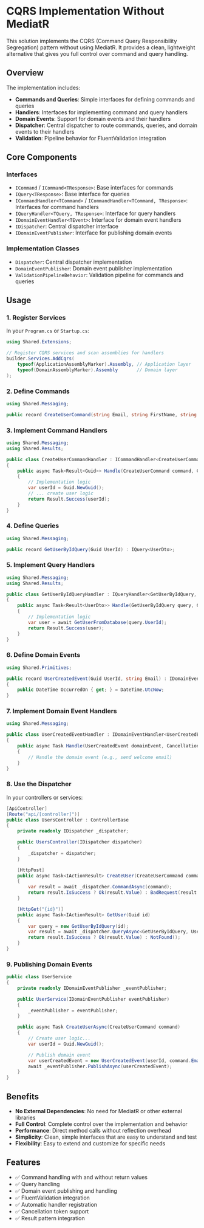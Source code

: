 # CQRS Implementation Without MediatR

This solution implements the CQRS (Command Query Responsibility Segregation) pattern without using MediatR. It provides a clean, lightweight alternative that gives you full control over command and query handling.

## Overview

The implementation includes:

- **Commands and Queries**: Simple interfaces for defining commands and queries
- **Handlers**: Interfaces for implementing command and query handlers
- **Domain Events**: Support for domain events and their handlers
- **Dispatcher**: Central dispatcher to route commands, queries, and domain events to their handlers
- **Validation**: Pipeline behavior for FluentValidation integration

## Core Components

### Interfaces

- `ICommand` / `ICommand<TResponse>`: Base interfaces for commands
- `IQuery<TResponse>`: Base interface for queries
- `ICommandHandler<TCommand>` / `ICommandHandler<TCommand, TResponse>`: Interfaces for command handlers
- `IQueryHandler<TQuery, TResponse>`: Interface for query handlers
- `IDomainEventHandler<TEvent>`: Interface for domain event handlers
- `IDispatcher`: Central dispatcher interface
- `IDomainEventPublisher`: Interface for publishing domain events

### Implementation Classes

- `Dispatcher`: Central dispatcher implementation
- `DomainEventPublisher`: Domain event publisher implementation
- `ValidationPipelineBehavior`: Validation pipeline for commands and queries

## Usage

### 1. Register Services

In your `Program.cs` or `Startup.cs`:

```csharp
using Shared.Extensions;

// Register CQRS services and scan assemblies for handlers
builder.Services.AddCqrs(
    typeof(ApplicationAssemblyMarker).Assembly, // Application layer
    typeof(DomainAssemblyMarker).Assembly       // Domain layer
);
```

### 2. Define Commands

```csharp
using Shared.Messaging;

public record CreateUserCommand(string Email, string FirstName, string LastName) : ICommand<Guid>;
```

### 3. Implement Command Handlers

```csharp
using Shared.Messaging;
using Shared.Results;

public class CreateUserCommandHandler : ICommandHandler<CreateUserCommand, Guid>
{
    public async Task<Result<Guid>> Handle(CreateUserCommand command, CancellationToken cancellationToken)
    {
        // Implementation logic
        var userId = Guid.NewGuid();
        // ... create user logic
        return Result.Success(userId);
    }
}
```

### 4. Define Queries

```csharp
using Shared.Messaging;

public record GetUserByIdQuery(Guid UserId) : IQuery<UserDto>;
```

### 5. Implement Query Handlers

```csharp
using Shared.Messaging;
using Shared.Results;

public class GetUserByIdQueryHandler : IQueryHandler<GetUserByIdQuery, UserDto>
{
    public async Task<Result<UserDto>> Handle(GetUserByIdQuery query, CancellationToken cancellationToken)
    {
        // Implementation logic
        var user = await GetUserFromDatabase(query.UserId);
        return Result.Success(user);
    }
}
```

### 6. Define Domain Events

```csharp
using Shared.Primitives;

public record UserCreatedEvent(Guid UserId, string Email) : IDomainEvent
{
    public DateTime OccurredOn { get; } = DateTime.UtcNow;
}
```

### 7. Implement Domain Event Handlers

```csharp
using Shared.Messaging;

public class UserCreatedEventHandler : IDomainEventHandler<UserCreatedEvent>
{
    public async Task Handle(UserCreatedEvent domainEvent, CancellationToken cancellationToken)
    {
        // Handle the domain event (e.g., send welcome email)
    }
}
```

### 8. Use the Dispatcher

In your controllers or services:

```csharp
[ApiController]
[Route("api/[controller]")]
public class UsersController : ControllerBase
{
    private readonly IDispatcher _dispatcher;

    public UsersController(IDispatcher dispatcher)
    {
        _dispatcher = dispatcher;
    }

    [HttpPost]
    public async Task<IActionResult> CreateUser(CreateUserCommand command)
    {
        var result = await _dispatcher.CommandAsync(command);
        return result.IsSuccess ? Ok(result.Value) : BadRequest(result.Error);
    }

    [HttpGet("{id}")]
    public async Task<IActionResult> GetUser(Guid id)
    {
        var query = new GetUserByIdQuery(id);
        var result = await _dispatcher.QueryAsync<GetUserByIdQuery, UserDto>(query);
        return result.IsSuccess ? Ok(result.Value) : NotFound();
    }
}
```

### 9. Publishing Domain Events

```csharp
public class UserService
{
    private readonly IDomainEventPublisher _eventPublisher;

    public UserService(IDomainEventPublisher eventPublisher)
    {
        _eventPublisher = eventPublisher;
    }

    public async Task CreateUserAsync(CreateUserCommand command)
    {
        // Create user logic...
        var userId = Guid.NewGuid();

        // Publish domain event
        var userCreatedEvent = new UserCreatedEvent(userId, command.Email);
        await _eventPublisher.PublishAsync(userCreatedEvent);
    }
}
```

## Benefits

- **No External Dependencies**: No need for MediatR or other external libraries
- **Full Control**: Complete control over the implementation and behavior
- **Performance**: Direct method calls without reflection overhead
- **Simplicity**: Clean, simple interfaces that are easy to understand and test
- **Flexibility**: Easy to extend and customize for specific needs

## Features

- ✅ Command handling with and without return values
- ✅ Query handling
- ✅ Domain event publishing and handling
- ✅ FluentValidation integration
- ✅ Automatic handler registration
- ✅ Cancellation token support
- ✅ Result pattern integration
